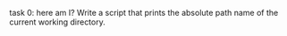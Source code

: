 task 0: here am I?
Write a script that prints the absolute path name of the current working directory.


